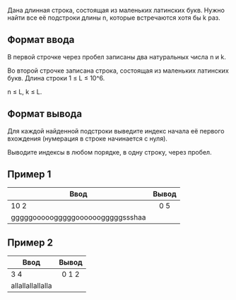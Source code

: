 Дана длинная строка, состоящая из маленьких латинских букв. Нужно найти все её подстроки длины n, которые встречаются хотя бы k раз.

## Формат ввода

В первой строчке через пробел записаны два натуральных числа n и k.

Во второй строчке записана строка, состоящая из маленьких латинских букв. Длина строки 1 ≤ L ≤ 10^6.

n ≤ L, k ≤ L.

## Формат вывода

Для каждой найденной подстроки выведите индекс начала её первого вхождения (нумерация в строке начинается с нуля).

Выводите индексы в любом порядке, в одну строку, через пробел.

## Пример 1
| Ввод                               | Вывод                              | 
| ---------------------------------- |:----------------------------------:|
| 10 2                               | 0 5                                |
| gggggooooogggggoooooogggggssshaa   |                                    |


## Пример 2
| Ввод                               | Вывод                              | 
| ---------------------------------- |:----------------------------------:|
| 3 4                                | 0 1 2                              |
| allallallallalla                   |                                    |

